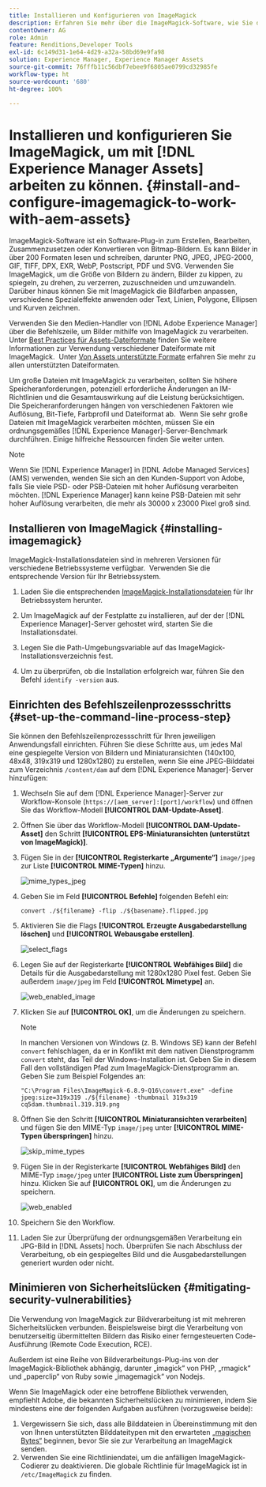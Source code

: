 ```yaml
---
title: Installieren und Konfigurieren von ImageMagick
description: Erfahren Sie mehr über die ImageMagick-Software, wie Sie diese installieren, den Befehlszeilenprozessschritt einrichten und damit Miniaturansichten von Bildern bearbeiten, zusammenstellen und generieren können.
contentOwner: AG
role: Admin
feature: Renditions,Developer Tools
exl-id: 6c149d31-1e64-4d29-a32a-58bd69e9fa98
solution: Experience Manager, Experience Manager Assets
source-git-commit: 76fffb11c56dbf7ebee9f6805ae0799cd32985fe
workflow-type: ht
source-wordcount: '680'
ht-degree: 100%

---
```


# Installieren und konfigurieren Sie ImageMagick, um mit [!DNL Experience Manager Assets] arbeiten zu können. {#install-and-configure-imagemagick-to-work-with-aem-assets}

ImageMagick-Software ist ein Software-Plug-in zum Erstellen, Bearbeiten, Zusammenzusetzen oder Konvertieren von Bitmap-Bildern. Es kann Bilder in über 200 Formaten lesen und schreiben, darunter PNG, JPEG, JPEG-2000, GIF, TIFF, DPX, EXR, WebP, Postscript, PDF und SVG. Verwenden Sie ImageMagick, um die Größe von Bildern zu ändern, Bilder zu kippen, zu spiegeln, zu drehen, zu verzerren, zuzuschneiden und umzuwandeln.  Darüber hinaus können Sie mit ImageMagick die Bildfarben anpassen, verschiedene Spezialeffekte anwenden oder Text, Linien, Polygone, Ellipsen und Kurven zeichnen.

Verwenden Sie den Medien-Handler von [!DNL Adobe Experience Manager] über die Befehlszeile, um Bilder mithilfe von ImageMagick zu verarbeiten. Unter [Best Practices für Assets-Dateiformate](/help/assets/assets-file-format-best-practices.md) finden Sie weitere Informationen zur Verwendung verschiedener Dateiformate mit ImageMagick.  Unter [Von Assets unterstützte Formate](/help/assets/assets-formats.md) erfahren Sie mehr zu allen unterstützten Dateiformaten.

Um große Dateien mit ImageMagick zu verarbeiten, sollten Sie höhere Speicheranforderungen, potenziell erforderliche Änderungen an IM-Richtlinien und die Gesamtauswirkung auf die Leistung berücksichtigen.  Die Speicheranforderungen hängen von verschiedenen Faktoren wie Auflösung, Bit-Tiefe, Farbprofil und Dateiformat ab.  Wenn Sie sehr große Dateien mit ImageMagick verarbeiten möchten, müssen Sie ein ordnungsgemäßes [!DNL Experience Manager]-Server-Benchmark durchführen. Einige hilfreiche Ressourcen finden Sie weiter unten.

>[!NOTE]
>
>Wenn Sie [!DNL Experience Manager] in [!DNL Adobe Managed Services] (AMS) verwenden, wenden Sie sich an den Kunden-Support von Adobe, falls Sie viele PSD- oder PSB-Dateien mit hoher Auflösung verarbeiten möchten. [!DNL Experience Manager] kann keine PSB-Dateien mit sehr hoher Auflösung verarbeiten, die mehr als 30000 x 23000 Pixel groß sind.

## Installieren von ImageMagick {#installing-imagemagick}

ImageMagick-Installationsdateien sind in mehreren Versionen für verschiedene Betriebssysteme verfügbar.  Verwenden Sie die entsprechende Version für Ihr Betriebssystem.

1. Laden Sie die entsprechenden [ImageMagick-Installationsdateien](https://www.imagemagick.org/script/download.php) für Ihr Betriebssystem herunter.
1. Um ImageMagick auf der Festplatte zu installieren, auf der der [!DNL Experience Manager]-Server gehostet wird, starten Sie die Installationsdatei.

1. Legen Sie die Path-Umgebungsvariable auf das ImageMagick-Installationsverzeichnis fest.
1. Um zu überprüfen, ob die Installation erfolgreich war, führen Sie den Befehl `identify -version` aus.

## Einrichten des Befehlszeilenprozessschritts {#set-up-the-command-line-process-step}

Sie können den Befehlszeilenprozessschritt für Ihren jeweiligen Anwendungsfall einrichten. Führen Sie diese Schritte aus, um jedes Mal eine gespiegelte Version von Bildern und Miniaturansichten (140x100, 48x48, 319x319 und 1280x1280) zu erstellen, wenn Sie eine JPEG-Bilddatei zum Verzeichnis `/content/dam` auf dem [!DNL Experience Manager]-Server hinzufügen:

1. Wechseln Sie auf dem [!DNL Experience Manager]-Server zur Workflow-Konsole (`https://[aem_server]:[port]/workflow`) und öffnen Sie das Workflow-Modell **[!UICONTROL DAM-Update-Asset]**.
1. Öffnen Sie über das Workflow-Modell **[!UICONTROL DAM-Update-Asset]** den Schritt **[!UICONTROL EPS-Miniaturansichten (unterstützt von ImageMagick)]**.
1. Fügen Sie in der **[!UICONTROL Registerkarte „Argumente“]** `image/jpeg` zur Liste **[!UICONTROL MIME-Typen]** hinzu.

   ![mime_types_jpeg](assets/mime_types_jpeg.png)

1. Geben Sie im Feld **[!UICONTROL Befehle]** folgenden Befehl ein:

   `convert ./${filename} -flip ./${basename}.flipped.jpg`

1. Aktivieren Sie die Flags **[!UICONTROL Erzeugte Ausgabedarstellung löschen]** und **[!UICONTROL Webausgabe erstellen]**.

   ![select_flags](assets/select_flags.png)

1. Legen Sie auf der Registerkarte **[!UICONTROL Webfähiges Bild]** die Details für die Ausgabedarstellung mit 1280x1280 Pixel fest. Geben Sie außerdem `image/jpeg` im Feld **[!UICONTROL Mimetype]** an.

   ![web_enabled_image](assets/web_enabled_image.png)

1. Klicken Sie auf **[!UICONTROL OK]**, um die Änderungen zu speichern.

   >[!NOTE]
   >
   >In manchen Versionen von Windows (z. B. Windows SE) kann der Befehl `convert` fehlschlagen, da er in Konflikt mit dem nativen Dienstprogramm `convert` steht, das Teil der Windows-Installation ist. Geben Sie in diesem Fall den vollständigen Pfad zum ImageMagick-Dienstprogramm an.  Geben Sie zum Beispiel Folgendes an:
   >
   >
   >`"C:\Program Files\ImageMagick-6.8.9-Q16\convert.exe" -define jpeg:size=319x319 ./${filename} -thumbnail 319x319 cq5dam.thumbnail.319.319.png`

1. Öffnen Sie den Schritt **[!UICONTROL Miniaturansichten verarbeiten]** und fügen Sie den MIME-Typ `image/jpeg` unter **[!UICONTROL MIME-Typen überspringen]** hinzu.

   ![skip_mime_types](assets/skip_mime_types.png)

1. Fügen Sie in der Registerkarte **[!UICONTROL Webfähiges Bild]** den MIME-Typ `image/jpeg` unter **[!UICONTROL Liste zum Überspringen]** hinzu. Klicken Sie auf **[!UICONTROL OK]**, um die Änderungen zu speichern.

   ![web_enabled](assets/web_enabled.png)

1. Speichern Sie den Workflow.

1. Laden Sie zur Überprüfung der ordnungsgemäßen Verarbeitung ein JPG-Bild in [!DNL Assets] hoch. Überprüfen Sie nach Abschluss der Verarbeitung, ob ein gespiegeltes Bild und die Ausgabedarstellungen generiert wurden oder nicht.

## Minimieren von Sicherheitslücken {#mitigating-security-vulnerabilities}

Die Verwendung von ImageMagick zur Bildverarbeitung ist mit mehreren Sicherheitslücken verbunden. Beispielsweise birgt die Verarbeitung von benutzerseitig übermittelten Bildern das Risiko einer ferngesteuerten Code-Ausführung (Remote Code Execution, RCE).

Außerdem ist eine Reihe von Bildverarbeitungs-Plug-ins von der ImageMagick-Bibliothek abhängig, darunter „imagick“ von PHP, „rmagick“ und „paperclip“ von Ruby sowie „imagemagick“ von Nodejs.

Wenn Sie ImageMagick oder eine betroffene Bibliothek verwenden, empfiehlt Adobe, die bekannten Sicherheitslücken zu minimieren, indem Sie mindestens eine der folgenden Aufgaben ausführen (vorzugsweise beide):

1. Vergewissern Sie sich, dass alle Bilddateien in Übereinstimmung mit den von Ihnen unterstützten Bilddateitypen mit den erwarteten [„magischen Bytes“](https://en.wikipedia.org/wiki/List_of_file_signatures) beginnen, bevor Sie sie zur Verarbeitung an ImageMagick senden.
1. Verwenden Sie eine Richtliniendatei, um die anfälligen ImageMagick-Codierer zu deaktivieren. Die globale Richtlinie für ImageMagick ist in `/etc/ImageMagick` zu finden.
